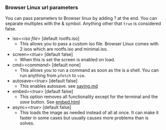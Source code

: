 ### Browser Linux url parameters
You can pass parameters to Browser linux by adding ? at the end. You can separate multiples with the & symbol. Anything other that ```true``` is considered false.

- iso=\<*iso file*> [default rootfs.iso]
  - This allows you to pass a custom iso file. Browser Linux comes with 2 isos which are rootfs.iso and minimal.iso.
- screen=\<*true*> [default false]
  - When this is set the screen is enabled on load.
- cmd=\<*command*> [default none]
  - This allows you to run a command as soon as the is a shell. You can run anything from ```pfetch``` to ```vim```. 
- autosave=\<*true*> [default false]
  - This enables autosave. see [saving.md](saving.md)
- embed=\<*true*> [default false]
  - This option removes all functionality except for the terminal and the *save* button. See [embed.html](embed.html)
- async=\<*true*> [default false]
  - This loads the image as needed instead of all at once. It can make it faster in some cases but usually causes more problems than is solves.
